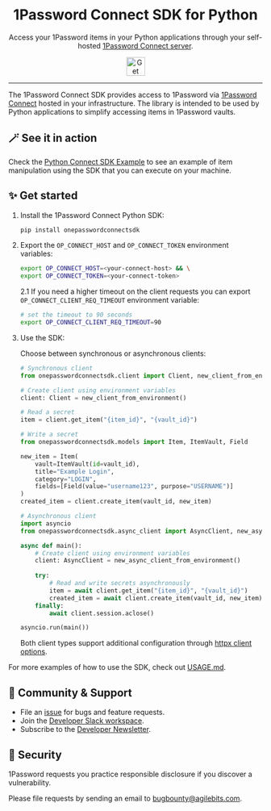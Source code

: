<!-- Image sourced from https://blog.1password.com/introducing-secrets-automation/ -->
<img alt="" role="img" src="https://blog.1password.com/posts/2021/secrets-automation-launch/header.svg"/>

<div align="center">
  <h1>1Password Connect SDK for Python</h1>
  <p>Access your 1Password items in your Python applications through your self-hosted <a href="https://developer.1password.com/docs/connect">1Password Connect server</a>.</p>
  <a href="#-get-started">
    <img alt="Get started" src="https://user-images.githubusercontent.com/45081667/226940040-16d3684b-60f4-4d95-adb2-5757a8f1bc15.png" height="37"/>
  </a>
</div>

---

The 1Password Connect SDK provides access to 1Password via [1Password Connect](https://developer.1password.com/docs/connect) hosted in your infrastructure. The library is intended to be used by Python applications to simplify accessing items in 1Password vaults.

## 🪄 See it in action

Check the [Python Connect SDK Example](example/README.md) to see an example of item manipulation using the SDK that you can execute on your machine.

## ✨ Get started

1. Install the 1Password Connect Python SDK:

   ```sh
   pip install onepasswordconnectsdk
   ```

2. Export the `OP_CONNECT_HOST` and `OP_CONNECT_TOKEN` environment variables:

   ```sh
   export OP_CONNECT_HOST=<your-connect-host> && \
   export OP_CONNECT_TOKEN=<your-connect-token>
   ```

   2.1 If you need a higher timeout on the client requests you can export `OP_CONNECT_CLIENT_REQ_TIMEOUT` environment variable:

   ```sh
   # set the timeout to 90 seconds
   export OP_CONNECT_CLIENT_REQ_TIMEOUT=90
   ```

3. Use the SDK:

   Choose between synchronous or asynchronous clients:

   ```python
   # Synchronous client
   from onepasswordconnectsdk.client import Client, new_client_from_environment

   # Create client using environment variables
   client: Client = new_client_from_environment()

   # Read a secret
   item = client.get_item("{item_id}", "{vault_id}")

   # Write a secret
   from onepasswordconnectsdk.models import Item, ItemVault, Field

   new_item = Item(
       vault=ItemVault(id=vault_id),
       title="Example Login",
       category="LOGIN",
       fields=[Field(value="username123", purpose="USERNAME")]
   )
   created_item = client.create_item(vault_id, new_item)
   ```

   ```python
   # Asynchronous client
   import asyncio
   from onepasswordconnectsdk.async_client import AsyncClient, new_async_client_from_environment

   async def main():
       # Create client using environment variables
       client: AsyncClient = new_async_client_from_environment()
       
       try:
           # Read and write secrets asynchronously
           item = await client.get_item("{item_id}", "{vault_id}")
           created_item = await client.create_item(vault_id, new_item)
       finally:
           await client.session.aclose()

   asyncio.run(main())
   ```

   Both client types support additional configuration through [httpx client options](https://www.python-httpx.org/api/#client).

For more examples of how to use the SDK, check out [USAGE.md](USAGE.md).

## 💙 Community & Support

- File an [issue](https://github.com/1Password/connect-sdk-python/issues) for bugs and feature requests.
- Join the [Developer Slack workspace](https://join.slack.com/t/1password-devs/shared_invite/zt-1halo11ps-6o9pEv96xZ3LtX_VE0fJQA).
- Subscribe to the [Developer Newsletter](https://1password.com/dev-subscribe/).

## 🔐 Security

1Password requests you practice responsible disclosure if you discover a vulnerability.

Please file requests by sending an email to bugbounty@agilebits.com.
